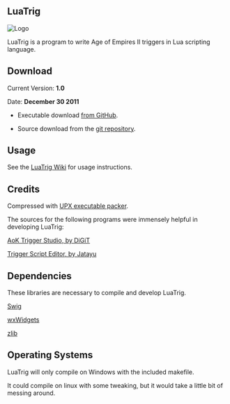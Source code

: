 LuaTrig
-------

![Logo](https://github.com/andy-joslin/LuaTrig/raw/master/src/res/icon.png)

LuaTrig is a program to write Age of Empires II triggers in Lua scripting language. 

Download
--------

Current Version: **1.0**

Date:  **December 30 2011**

* Executable download [from GitHub](https://github.com/andy-joslin/LuaTrig/downloads).

* Source download from the [git repository](https://github.com/andy-joslin/LuaTrig/).

Usage
-----

See the [LuaTrig Wiki](https://github.com/andy-joslin/LuaTrig/wiki) for usage instructions.

Credits
-------

Compressed with [UPX executable packer](http://upx.sourceforge.net/).


The sources for the following programs were immensely helpful in developing LuaTrig:

[AoK Trigger Studio, by DiGiT](http://sourceforge.net/projects/aokts/)

[Trigger Script Editor, by Jatayu](http://aok.heavengames.com/blacksmith/showfile.php?fileid=10278)

Dependencies
------------

These libraries are necessary to compile and develop LuaTrig.

[Swig](http://www.swig.org/)

[wxWidgets](http://wxwidgets.org/)

[zlib](http://zlib.net/)

Operating Systems
-----------------

LuaTrig will only compile on Windows with the included makefile.

It could compile on linux with some tweaking, but it would take a little bit of messing around.